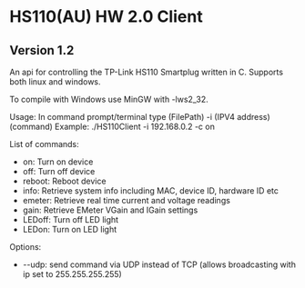 HS110(AU) HW 2.0 Client
=======
## Version 1.2

An api for controlling the TP-Link HS110 Smartplug written in C.
Supports both linux and windows.

To compile with Windows use MinGW with -lws2_32.

Usage: In command prompt/terminal type (FilePath) -i (IPV4 address) (command)
Example: ./HS110Client -i 192.168.0.2  -c on 


List of commands:
* on: Turn on device 
* off: Turn off device
* reboot: Reboot device
* info: Retrieve system info including MAC, device ID, hardware ID etc
* emeter: Retrieve real time current and voltage readings 
* gain: Retrieve EMeter VGain and IGain settings
* LEDoff: Turn off LED light 
* LEDon: Turn on LED light 

Options:

* --udp: send command via UDP instead of TCP (allows broadcasting with ip set to 255.255.255.255)


